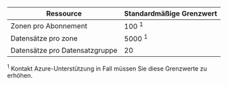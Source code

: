 
| Ressource  | Standardmäßige Grenzwert 
--- | ---
| Zonen pro Abonnement | 100 <sup>1</sup>
| Datensätze pro zone| 5000 <sup>1</sup>
| Datensätze pro Datensatzgruppe| 20

<sup>1</sup> Kontakt Azure-Unterstützung in Fall müssen Sie diese Grenzwerte zu erhöhen.
